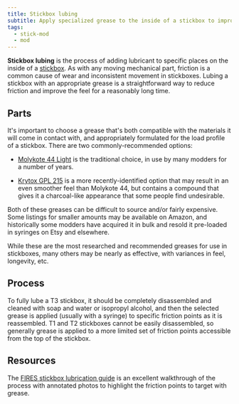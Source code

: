 ```yaml
---
title: Stickbox lubing
subtitle: Apply specialized grease to the inside of a stickbox to improve the smoothness of the movement.
tags:
  - stick-mod
  - mod
---
```


**Stickbox lubing** is the process of adding lubricant to specific places on the inside of a [stickbox](/analog-sticks/stickboxes). As with any moving mechanical part, friction is a common cause of wear and inconsistent movement in stickboxes. Lubing a stickbox with an appropriate grease is a straightforward way to reduce friction and improve the feel for a reasonably long time.

## Parts

It's important to choose a grease that's both compatible with the materials it will come in contact with, and appropriately formulated for the load profile of a stickbox. There are two commonly-recommended options:

- [Molykote 44 Light](https://www.dupont.com/products/molykote-44-light-high-temperature-grease.html) is the traditional choice, in use by many modders for a number of years.

- [Krytox GPL 215](https://www.krytox.com/en/-/media/files/krytox/krytox-gpl-105-205-215-225.pdf?rev=82945e8528154d6d9b17636cdd8e22e9&hash=C686C2FB3A2E4CA6ABF1F963AE3BA435) is a more recently-identified option that may result in an even smoother feel than Molykote 44, but contains a compound that gives it a charcoal-like appearance that some people find undesirable.

Both of these greases can be difficult to source and/or fairly expensive. Some listings for smaller amounts may be available on Amazon, and historically some modders have acquired it in bulk and resold it pre-loaded in syringes on Etsy and elsewhere.

While these are the most researched and recommended greases for use in stickboxes, many others may be nearly as effective, with variances in feel, longevity, etc.

## Process

To fully lube a T3 stickbox, it should be completely disassembled and cleaned with soap and water or isopropyl alcohol, and then the selected grease is applied (usually with a syringe) to specific friction points as it is reassembled. T1 and T2 stickboxes cannot be easily disassembled, so generally grease is applied to a more limited set of friction points accessible from the top of the stickbox.

## Resources

The [FIRES stickbox lubrication guide](https://firescc.com/mod-guides#/stickbox-lubrication-guide) is an excellent walkthrough of the process with annotated photos to highlight the friction points to target with grease.
